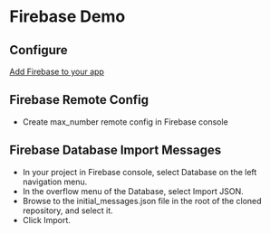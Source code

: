 # Firebase Demo
## Configure
[Add Firebase to your app](https://firebase.google.com/docs/android/setup#add_firebase_to_your_app)

## Firebase Remote Config
- Create max_number remote config in Firebase console

## Firebase Database Import Messages
- In your project in Firebase console, select Database on the left navigation menu.
- In the overflow menu of the Database, select Import JSON.
- Browse to the initial_messages.json file in the root of the cloned repository, and select it.
- Click Import.